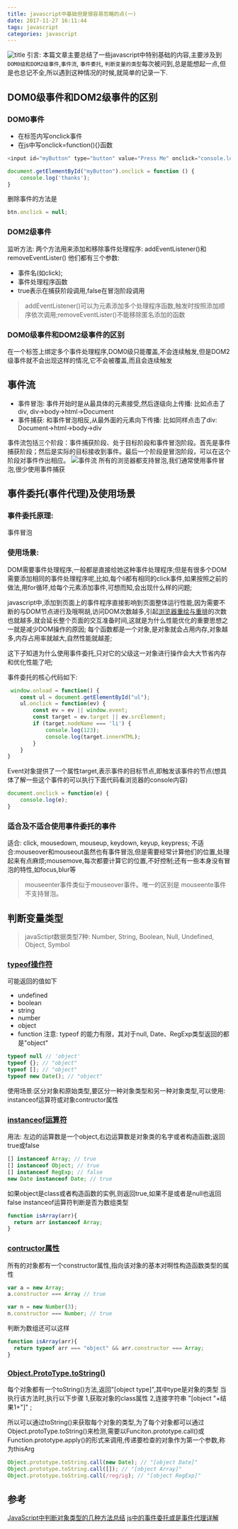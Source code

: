 ```yaml
---
title: javascript中基础但是很容易忽略的点(一)
date: 2017-11-27 16:11:44
tags: javascript
categories: javascript
---
```

![title](//oo4xdz5i0.bkt.clouddn.com/zhuangzhu.png)
引言: 本篇文章主要总结了一些javascript中特别基础的内容,主要涉及到`DOM0级和DOM2级事件`,`事件流`, `事件委托`, `判断变量的类型`每次被问到,总是能想起一点,但是也总记不全,所以遇到这种情况的时候,就简单的记录一下.
<!--more-->

## DOM0级事件和DOM2级事件的区别
### DOM0事件
- 在标签内写onclick事件
- 在js中写onclick=function(){}函数

```js
<input id="myButton" type="button" value="Press Me" onclick="console.log('thanks');" >
```

```js
document.getElementById("myButton").onclick = function () {
    console.log('thanks');
}
```
删除事件的方法是
```js
btn.onclick = null;
```
### DOM2级事件
监听方法: 两个方法用来添加和移除事件处理程序: addEventListener()和removeEventLister()
他们都有三个参数:
- 事件名(如click);
- 事件处理程序函数
- true表示在捕获阶段调用,false在冒泡阶段调用

> addEventListener()可以为元素添加多个处理程序函数,触发时按照添加顺序依次调用;removeEventLister()不能移除匿名添加的函数

### DOM0级事件和DOM2级事件的区别
在一个标签上绑定多个事件处理程序,DOM0级只能覆盖,不会连续触发,但是DOM2级事件就不会出现这样的情况,它不会被覆盖,而且会连续触发

## 事件流
- 事件冒泡: 事件开始时是从最具体的元素接受,然后逐级向上传播: 比如点击了div, div->body->html->Document
- 事件捕获: 和事件冒泡相反,从最外面的元素向下传播: 比如同样点击了div: Document->html->body->div

事件流包括三个阶段：事件捕获阶段、处于目标阶段和事件冒泡阶段。首先是事件捕获阶段；然后是实际的目标接收到事件。最后一个阶段是冒泡阶段，可以在这个阶段对事件作出相应。
![事件流](http://oo4xdz5i0.bkt.clouddn.com/event.jpg)
所有的浏览器都支持冒泡,我们通常使用事件冒泡,很少使用事件捕获

## 事件委托(事件代理)及使用场景
### 事件委托原理: 
事件冒泡
### 使用场景:
DOM需要事件处理程序,一般都是直接给她这种事件处理程序;但是有很多个DOM需要添加相同的事件处理程序呢,比如,每个li都有相同的click事件,如果按照之前的做法,用for循环,给每个元素添加事件,可想而知,会出现什么样的问题;

javascript中,添加到页面上的事件程序直接影响到页面整体运行性能,因为需要不断的与DOM节点进行及哦啊胡,访问DOM次数越多,引起[浏览器重绘与重排](http://www.ruanyifeng.com/blog/2015/09/web-page-performance-in-depth.html)的次数也就越多,就会延长整个页面的交互准备时间,这就是为什么性能优化的重要思想之一就是减少DOM操作的原因;
每个函数都是一个对象,是对象就会占用内存,对象越多,内存占用率就越大,自然性能就越差;

这下子知道为什么使用事件委托,只对它的父级这一对象进行操作会大大节省内存和优化性能了吧;

事件委托的核心代码如下:

```js
 window.onload = function() {　　
    const ul = document.getElementById("ul");
    ul.onclick = function(ev) {　　　　
        const ev = ev || window.event;　　　　
        const target = ev.target || ev.srcElement;　　　　
        if (target.nodeName === 'li') {　　　　
            console.log(123);　　　　　
            console.log(target.innerHTML);　
        }　　
    }
}
```
Event对象提供了一个属性target,表示事件的目标节点,即触发该事件的节点(想具体了解一些这个事件的可以执行下面代码看浏览器的console内容)
```js
document.onclick = function(e) {
    console.log(e);
}
```

### 适合及不适合使用事件委托的事件
适合: click, mousedown, mouseup, keydown, keyup, keypress;
不适合:mouseover和mouseout虽然也有事件冒泡,但是需要经常计算他们的位置,处理起来有点麻烦;mousemove,每次都要计算它的位置,不好控制;还有一些本身没有冒泡的特性,如focus,blur等

> mouseenter事件类似于mouseover事件。唯一的区别是 mouseente事件不支持冒泡。


## 判断变量类型

> javaSctipt数据类型7种: Number, String, Boolean, Null, Undefined, Object, Symbol

### [typeof操作符](https://developer.mozilla.org/zh-CN/docs/Web/JavaScript/Reference/Operators/typeof)
可能返回的值如下
- undefined
- boolean
- string
- number
- object
- function
注意: typeof 的能力有限，其对于null, Date、RegExp类型返回的都是"object"
```js
typeof null // 'object'
typeof {}; // "object" 
typeof []; // "object" 
typeof new Date(); // "object"
```
使用场景:区分对象和原始类型,要区分一种对象类型和另一种对象类型,可以使用: instanceof运算符或对象contructor属性
### [instanceof运算符](https://developer.mozilla.org/en-US/docs/Web/JavaScript/Reference/Operators/instanceof)
用法: 左边的运算数是一个object,右边运算数是对象类的名字或者构造函数;返回true或false
```js
[] instanceof Array; // true
[] instanceof Object; // true
[] instanceof RegExp; // false
new Date instanceof Date; // true
```
如果object是class或者构造函数的实例,则返回true,如果不是或者是null也返回false
instanceof运算符判断是否为数组类型
```js
function isArray(arr){ 
  return arr instanceof Array; 
}
```
### [contructor属性](https://developer.mozilla.org/en-US/docs/Web/JavaScript/Reference/Global_Objects/Object/constructor)
所有的对象都有一个constructor属性,指向该对象的基本对啊性构造函数类型的属性
```js
var a = new Array;
a.constructor === Array // true

var n = new Number(3);
n.constructor === Number; // true
```
判断为数组还可以这样
```js
function isArray(arr){ 
  return typeof arr === "object" && arr.constructor === Array; 
}
```

### [Object.ProtoType.toString()](https://developer.mozilla.org/zh-CN/docs/Web/JavaScript/Reference/Global_Objects/Object/toString)
每个对象都有一个toString()方法,返回"[object type]",其中type是对象的类型
当执行该方法时,执行以下步骤
1,获取对象的class属性
2,连接字符串 "[object "+结果1+"]" ;

所以可以通过toString()来获取每个对象的类型,为了每个对象都可以通过Object.protoType.toString()来检测,需要以Funciton.prototype.call()或Function.prototype.apply()的形式来调用,传递要检查的对象作为第一个参数,称为thisArg
```js
Object.prototype.toString.call(new Date); // "[object Date]"
Object.prototype.toString.call([]); // "[object Array]"
Object.prototype.toString.call(/reg/ig); // "[object RegExp]"
```
## 参考
[JavaScript中判断对象类型的几种方法总结](http://www.jb51.net/article/43032.htm)
[js中的事件委托或是事件代理详解](http://www.cnblogs.com/liugang-vip/p/5616484.html)
